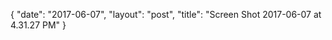 {
   "date": "2017-06-07",
   "layout": "post",
   "title": "Screen Shot 2017-06-07 at 4.31.27 PM"
}

